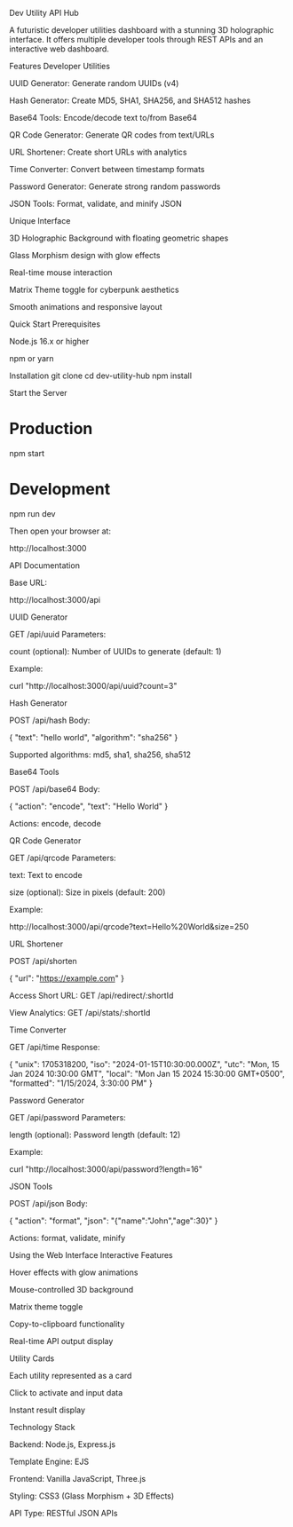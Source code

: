 Dev Utility API Hub

A futuristic developer utilities dashboard with a stunning 3D holographic interface. It offers multiple developer tools through REST APIs and an interactive web dashboard.








Features
Developer Utilities

UUID Generator: Generate random UUIDs (v4)

Hash Generator: Create MD5, SHA1, SHA256, and SHA512 hashes

Base64 Tools: Encode/decode text to/from Base64

QR Code Generator: Generate QR codes from text/URLs

URL Shortener: Create short URLs with analytics

Time Converter: Convert between timestamp formats

Password Generator: Generate strong random passwords

JSON Tools: Format, validate, and minify JSON

Unique Interface

3D Holographic Background with floating geometric shapes

Glass Morphism design with glow effects

Real-time mouse interaction

Matrix Theme toggle for cyberpunk aesthetics

Smooth animations and responsive layout

Quick Start
Prerequisites

Node.js 16.x or higher

npm or yarn

Installation
git clone <repository-url>
cd dev-utility-hub
npm install

Start the Server
# Production
npm start

# Development
npm run dev


Then open your browser at:

http://localhost:3000

API Documentation

Base URL:

http://localhost:3000/api

UUID Generator

GET /api/uuid
Parameters:

count (optional): Number of UUIDs to generate (default: 1)

Example:

curl "http://localhost:3000/api/uuid?count=3"

Hash Generator

POST /api/hash
Body:

{
  "text": "hello world",
  "algorithm": "sha256"
}


Supported algorithms: md5, sha1, sha256, sha512

Base64 Tools

POST /api/base64
Body:

{
  "action": "encode",
  "text": "Hello World"
}


Actions: encode, decode

QR Code Generator

GET /api/qrcode
Parameters:

text: Text to encode

size (optional): Size in pixels (default: 200)

Example:

http://localhost:3000/api/qrcode?text=Hello%20World&size=250

URL Shortener

POST /api/shorten

{
  "url": "https://example.com"
}


Access Short URL:
GET /api/redirect/:shortId

View Analytics:
GET /api/stats/:shortId

Time Converter

GET /api/time
Response:

{
  "unix": 1705318200,
  "iso": "2024-01-15T10:30:00.000Z",
  "utc": "Mon, 15 Jan 2024 10:30:00 GMT",
  "local": "Mon Jan 15 2024 15:30:00 GMT+0500",
  "formatted": "1/15/2024, 3:30:00 PM"
}

Password Generator

GET /api/password
Parameters:

length (optional): Password length (default: 12)

Example:

curl "http://localhost:3000/api/password?length=16"

JSON Tools

POST /api/json
Body:

{
  "action": "format",
  "json": "{\"name\":\"John\",\"age\":30}"
}


Actions: format, validate, minify

Using the Web Interface
Interactive Features

Hover effects with glow animations

Mouse-controlled 3D background

Matrix theme toggle

Copy-to-clipboard functionality

Real-time API output display

Utility Cards

Each utility represented as a card

Click to activate and input data

Instant result display

Technology Stack

Backend: Node.js, Express.js

Template Engine: EJS

Frontend: Vanilla JavaScript, Three.js

Styling: CSS3 (Glass Morphism + 3D Effects)

API Type: RESTful JSON APIs

